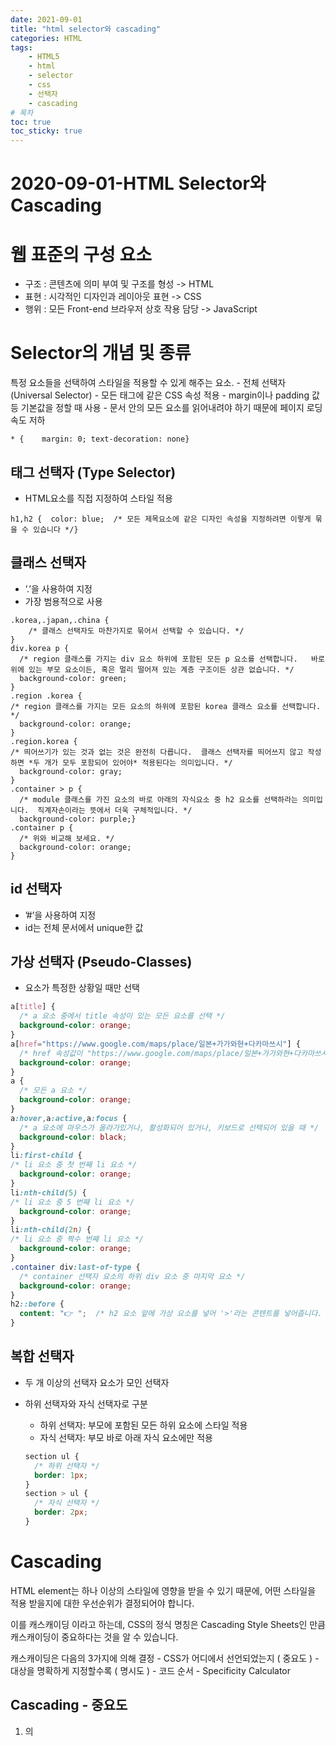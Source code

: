 ```yaml
---
date: 2021-09-01
title: "html selector와 cascading"
categories: HTML
tags:
    - HTML5
    - html
    - selector
    - css
    - 선택자
    - cascading
# 목차
toc: true
toc_sticky: true
---
```

# 2020-09-01-HTML Selector와 Cascading

# 웹 표준의 구성 요소

- 구조 : 콘텐츠에 의미 부여 및 구조를 형성 -> HTML
- 표현 : 시각적인 디자인과 레이아웃 표현 -> CSS
- 행위 : 모든 Front-end 브라우저 상호 작용 담당 -> JavaScript

# **Selector의 개념 및 종류**

특정 요소들을 선택하여 스타일을 적용할 수 있게 해주는 요소. - 전체 선택자 (Universal Selector) - 모든 태그에 같은 CSS 속성 적용 - margin이나 padding 값 등 기본값을 정할 때 사용 - 문서 안의 모든 요소를 읽어내려야 하기 때문에 페이지 로딩 속도 저하

```
* {    margin: 0; text-decoration: none}
```

## **태그 선택자 (Type Selector)**

- HTML요소를 직접 지정하여 스타일 적용

```
h1,h2 {  color: blue;  /* 모든 제목요소에 같은 디자인 속성을 지정하려면 이렇게 묶을 수 있습니다 */}
```

## 클래스 선택자

- ’.’을 사용하여 지정
- 가장 범용적으로 사용

```
.korea,.japan,.china {  
	/* 클래스 선택자도 마찬가지로 묶어서 선택할 수 있습니다. */
}
div.korea p {
  /* region 클래스를 가지는 div 요소 하위에 포함된 모든 p 요소를 선택합니다.   바로 위에 있는 부모 요소이든, 혹은 멀리 떨어져 있는 계층 구조이든 상관 없습니다. */
  background-color: green;
}
.region .korea {  
/* region 클래스를 가지는 모든 요소의 하위에 포함된 korea 클래스 요소를 선택합니다. */
  background-color: orange;
}
.region.korea {  
/* 띄어쓰기가 있는 것과 없는 것은 완전히 다릅니다.  클래스 선택자를 띄어쓰지 않고 작성하면 *두 개가 모두 포함되어 있어야* 적용된다는 의미입니다. */
  background-color: gray;
}
.container > p {
  /* module 클래스를 가진 요소의 바로 아래의 자식요소 중 h2 요소를 선택하라는 의미입니다.  직계자손이라는 뜻에서 더욱 구체적입니다. */
  background-color: purple;}
.container p {
  /* 위와 비교해 보세요. */
  background-color: orange;
}
```

## id 선택자

- ’#’을 사용하여 지정
- id는 전체 문서에서 unique한 값

## 가상 선택자 (Pseudo-Classes)

- 요소가 특정한 상황일 때만 선택

```css
a[title] {
  /* a 요소 중에서 title 속성이 있는 모든 요소를 선택 */
  background-color: orange;
}
a[href="https://www.google.com/maps/place/일본+가가와현+다카마쓰시"] {
  /* href 속성값이 "https://www.google.com/maps/place/일본+가가와현+다카마쓰시"와 일치하는 a 요소 */
  background-color: orange;
}
a {
  /* 모든 a 요소 */
  background-color: orange;
}
a:hover,a:active,a:focus {
  /* a 요소에 마우스가 올라가있거나, 활성화되어 있거나, 키보드로 선택되어 있을 때 */
  background-color: black;
}
li:first-child {
/* li 요소 중 첫 번째 li 요소 */
  background-color: orange;
}
li:nth-child(5) {
/* li 요소 중 5 번째 li 요소 */
  background-color: orange;
}
li:nth-child(2n) {
/* li 요소 중 짝수 번째 li 요소 */
  background-color: orange;
}
.container div:last-of-type {
  /* container 선택자 요소의 하위 div 요소 중 마지막 요소 */
  background-color: orange;
}
h2::before {
  content: "👉 ";  /* h2 요소 앞에 가상 요소를 넣어 '>'라는 콘텐트를 넣어줍니다. */
}
```

## 복합 선택자

- 두 개 이상의 선택자 요소가 모인 선택자
- 하위 선택자와 자식 선택자로 구분
    - 하위 선택자: 부모에 포함된 모든 하위 요소에 스타일 적용
    - 자식 선택자: 부모 바로 아래 자식 요소에만 적용

    ```css
    section ul {
      /* 하위 선택자 */
      border: 1px;
    }
    section > ul {
      /* 자식 선택자 */
      border: 2px;
    }
    ```

# Cascading

HTML element는 하나 이상의 스타일에 영향을 받을 수 있기 때문에, 어떤 스타일을 적용 받을지에 대한 우선순위가 결정되어야 합니다.

이를 캐스캐이딩 이라고 하는데, CSS의 정식 명칭은 Cascading Style Sheets인 만큼 캐스캐이딩이 중요하다는 것을 알 수 있습니다.

캐스캐이딩은 다음의 3가지에 의해 결정 - CSS가 어디에서 선언되었는지 ( 중요도 ) - 대상을 명확하게 지정할수록 ( 명시도 ) - 코드 순서 - Specificity Calculator

## Cascading - 중요도

1. <head>의 <style>
2. <head>의 <style> 내의 @import
3. <link>로 연결된 CSS 파일
4. <link>로 연결된 CSS 파일 내의 @import
5. 브라우저의 기본 CSS

예를 들어, <head> 요소내에 있는 <style>이 <link>로 된 CSS 파일보다 우선순위가 높습니다.

## Cascading - 명시도

1. !important
2. inline 스타일
3. 아이디 selector
4. 클래스 / 가상 선택자
5. 태그 선택자
6. 상속된 스타일

!important는 거의 우선순위 끝판왕이지만, 그렇다고 남용하는 것은 좋지 않다. inline은 높은 우선순위를 갖지만, inline으로 스타일을 주지 말고, <style>이나 외부 CSS 파일로 빼는 것이 좋다.

## Cascading - 코드 순서

늦게 선언된 스타일이 우선 적용

## Cascading - Specificity Calculator

구체성 점수에 따라서 스타일 적용이 선택됨
- 구체성 값
- id 선택자 :  100점
- Class 선택자, 가상 클래스 : 10점
- 태그 선택자, 가상요소 : 1점

- <https://specificity.keegan.st> 에서 점수 계산 가능

- 출처
    - 선택자에 대한 더 자세한 분류 및 개념: [https://www.nextree.co.kr/p8468/](https://www.nextree.co.kr/p8468/)
    - sample code: [https://codepen.io/fromhans/pen/GREZjvX](https://codepen.io/fromhans/pen/GREZjvX)
    - 캐스케이딩: [https://victorydntmd.tistory.com/190](https://victorydntmd.tistory.com/190)
